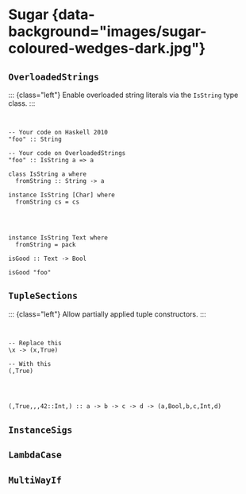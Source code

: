 # Sugar {data-background="images/sugar-coloured-wedges-dark.jpg"}

## `OverloadedStrings`

::: {class="left"}
Enable overloaded string literals via the `IsString` type class.
:::

##

<pre class="haskell"><code data-trim data-noescape>
<div class="fragment fade-in-then-semi-out">-- Your code on Haskell 2010
"foo" :: String
</div>
<div class="fragment fade-in-then-semi-out">-- Your code on OverloadedStrings
"foo" :: IsString a => a
</div>
<div class="fragment fade-in-then-semi-out">class IsString a where
  fromString :: String -> a
</div>
<div class="fragment fade-in-then-semi-out">instance IsString [Char] where
  fromString cs = cs
</div>
</code></pre>

##

<pre class="haskell"><code data-trim data-noescape>
<div class="fragment fade-in-then-semi-out">instance IsString Text where
  fromString = pack
</div>
<span class="fragment fade-in-then-semi-out">isGood :: Text -> Bool</span>

<span class="fragment fade-in-then-semi-out">isGood "foo"</span>
</code></pre>

## `TupleSections`

::: {class="left"}
Allow partially applied tuple constructors.
:::

##

<pre class="haskell"><code data-trim data-noescape>
<span class="fragment fade-in-then-semi-out">-- Replace this
\x -> (x,True)
</span>
<span class="fragment fade-in-then-semi-out">-- With this
(,True)
</span>
</code></pre>

##

<pre class="haskell"><code data-trim data-noescape>
(,True,,,42::Int,)<span class="fragment fade-in"> :: a -> b -> c -> d -> (a,Bool,b,c,Int,d)</span>
</code></pre>

## `InstanceSigs`

## `LambdaCase`

## `MultiWayIf`
